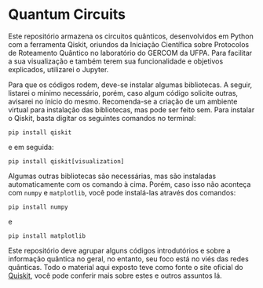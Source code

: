 # Quantum Circuits

Este repositório armazena os circuitos quânticos, desenvolvidos em Python com a ferramenta Qiskit, oriundos da Iniciação Científica sobre Protocolos de Roteamento Quântico no laboratório do GERCOM da UFPA. Para facilitar a sua visualização e também terem sua funcionalidade e objetivos explicados, utilizarei o Jupyter. 

Para que os códigos rodem, deve-se instalar algumas bibliotecas. A seguir, listarei o mínimo necessário, porém, caso algum código solicite outras, avisarei no ínicio do mesmo. 
Recomenda-se a criação de um ambiente virtual para instalação das bibliotecas, mas pode ser feito sem. Para instalar o Qiskit, basta digitar os seguintes comandos no terminal:

```
pip install qiskit
```
e em seguida:

```
pip install qiskit[visualization]
```

Algumas outras bibliotecas são necessárias, mas são instaladas automaticamente com os comando à cima. Porém, caso isso não aconteça com `numpy` e `matplotlib`, você pode instalá-las através dos comandos:

```
pip install numpy
```
e

```
pip install matplotlib
```

Este repositório deve agrupar alguns códigos introdutórios e sobre a informação quântica no geral, no entanto, seu foco está no viés das redes quânticas. Todo o material aqui exposto teve como fonte o site oficial do [Quiskit](qiskit.org), você pode conferir mais sobre estes e outros assuntos lá.
